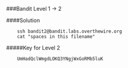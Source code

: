 ###Bandit Level 1 -> 2

####Solution
```
	ssh bandit2@bandit.labs.overthewire.org
	cat "spaces in this filename"
```


#####Key for Level 2
```
	UmHadQclWmgdLOKQ3YNgjWxGoRMb5luK
```
